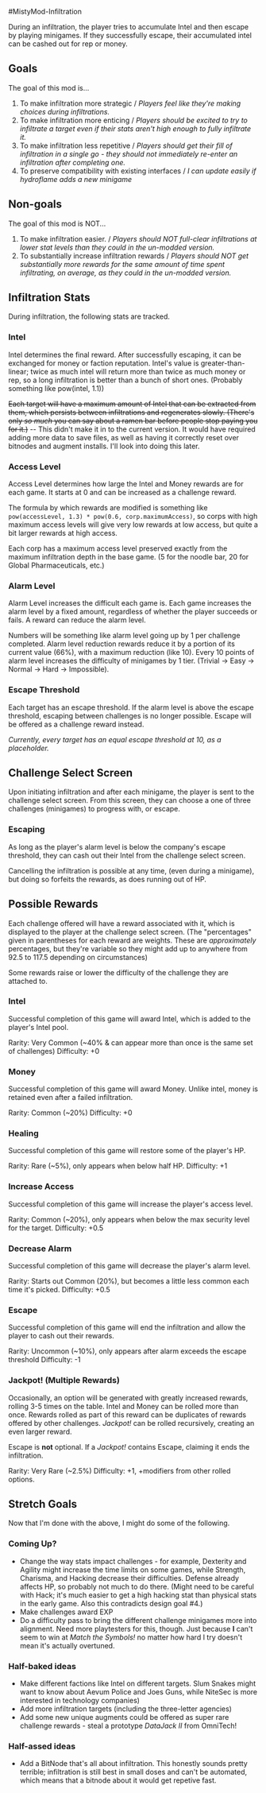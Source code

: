 #MistyMod-Infiltration

During an infiltration, the player tries to accumulate Intel and then escape by playing minigames. If they successfully escape, their accumulated intel can be cashed out for rep or money.

## Goals

The goal of this mod is...

1. To make infiltration more strategic / *Players feel like they're making choices during infiltrations.*
2. To make infiltration more enticing / *Players should be excited to try to infiltrate a target even if their stats aren't high enough to fully infiltrate it.*
3. To make infiltration less repetitive / *Players should get their fill of infiltration in a single go - they should not immediately re-enter an infiltration after completing one.*
4. To preserve compatibility with existing interfaces / *I can update easily if hydroflame adds a new minigame*

## Non-goals

The goal of this mod is NOT...

1. To make infiltration easier. / *Players should NOT full-clear infiltrations at lower stat levels than they could in the un-modded version.*
2. To substantially increase infiltration rewards / *Players should NOT get substantially more rewards for the same amount of time spent infiltrating, on average, as they could in the un-modded version.*

## Infiltration Stats

During infiltration, the following stats are tracked.

### Intel

Intel determines the final reward. After successfully escaping, it can be exchanged for money or faction reputation. Intel's value is greater-than-linear; twice as much intel will return more than twice as much money or rep, so a long infiltration is better than a bunch of short ones. (Probably something like pow(intel, 1.1))

~~Each target will have a maximum amount of Intel that can be extracted from them, which persists between infiltrations and regenerates slowly. (There's only *so much* you can say about a ramen bar before people stop paying you for it.)~~ -- This didn't make it in to the current version. It would have required adding more data to save files, as well as having it correctly reset over bitnodes and augment installs. I'll look into doing this later.

### Access Level

Access Level determines how large the Intel and Money rewards are for each game. It starts at 0 and can be increased as a challenge reward.

The formula by which rewards are modified is something like `pow(accessLevel, 1.3) * pow(0.6, corp.maximumAccess)`, so corps with high maximum access levels will give very low rewards at low access, but quite a bit larger rewards at high access.

Each corp has a maximum access level preserved exactly from the maximum infiltration depth in the base game. (5 for the noodle bar, 20 for Global Pharmaceuticals, etc.)

### Alarm Level

Alarm Level increases the difficult each game is. Each game increases the alarm level by a fixed amount, regardless of whether the player succeeds or fails. A reward can reduce the alarm level.

Numbers will be something like alarm level going up by 1 per challenge completed. Alarm level reduction rewards reduce it by a portion of its current value (66%), with a maximum reduction (like 10). Every 10 points of alarm level increases the difficulty of minigames by 1 tier. (Trivial -> Easy -> Normal -> Hard -> Impossible).

### Escape Threshold

Each target has an escape threshold. If the alarm level is above the escape threshold, escaping between challenges is no longer possible. Escape will be offered as a challenge reward instead.

*Currently, every target has an equal escape threshold at 10, as a placeholder.*

## Challenge Select Screen

Upon initiating infiltration and after each minigame, the player is sent to the challenge select screen. From this screen, they can choose a one of three challenges (minigames) to progress with, or escape.

### Escaping

As long as the player's alarm level is below the company's escape threshold, they can cash out their Intel from the challenge select screen.

Cancelling the infiltration is possible at any time, (even during a minigame), but doing so forfeits the rewards, as does running out of HP.

## Possible Rewards

Each challenge offered will have a reward associated with it, which is displayed to the player at the challenge select screen. (The "percentages" given in parentheses for each reward are weights. These are *approximately* percentages, but they're variable so they might add up to anywhere from 92.5 to 117.5 depending on circumstances)

Some rewards raise or lower the difficulty of the challenge they are attached to.

### Intel

Successful completion of this game will award  Intel, which is added to the player's Intel pool.

Rarity: Very Common (~40% & can appear more than once is the same set of challenges)
Difficulty: +0

### Money

Successful completion of this game will award Money. Unlike intel, money is retained even after a failed infiltration.

Rarity: Common (~20%)
Difficulty: +0

### Healing

Successful completion of this game will restore some of the player's HP.

Rarity: Rare (~5%), only appears when below half HP.
Difficulty: +1

### Increase Access

Successful completion of this game will increase the player's access level.

Rarity: Common (~20%), only appears when below the max security level for the target.
Difficulty: +0.5

### Decrease Alarm

Successful completion of this game will decrease the player's alarm level.

Rarity: Starts out Common (20%), but becomes a little less common each time it's picked.
Difficulty: +0.5

### Escape

Successful completion of this game will end the infiltration and allow the player to cash out their rewards.

Rarity: Uncommon (~10%), only appears after alarm exceeds the escape threshold
Difficulty: -1

### Jackpot! (Multiple Rewards)

Occasionally, an option will be generated with greatly increased rewards, rolling 3-5 times on the table. Intel and Money can be rolled more than once. Rewards rolled as part of this reward can be duplicates of rewards offered by other challenges. *Jackpot!* can be rolled recursively, creating an even larger reward.

Escape is **not** optional. If a *Jackpot!* contains Escape, claiming it ends the infiltration.

Rarity: Very Rare (~2.5%)
Difficulty: +1, +modifiers from other rolled options.

## Stretch Goals

Now that I'm done with the above, I might do some of the following.

### Coming Up?
* Change the way stats impact challenges - for example, Dexterity and Agility might increase the time limits on some games, while Strength, Charisma, and Hacking decrease their difficulties. Defense already affects HP, so probably not much to do there. (Might need to be careful with Hack; it's much easier to get a high hacking stat than physical stats in the early game. Also this contradicts design goal #4.)
* Make challenges award EXP
* Do a difficulty pass to bring the different challenge minigames more into alignment. Need more playtesters for this, though. Just because **I** can't seem to win at *Match the Symbols!* no matter how hard I try doesn't mean it's actually overtuned.

### Half-baked ideas
* Make different factions like Intel on different targets. Slum Snakes might want to know about Aevum Police and Joes Guns, while NiteSec is more interested in technology companies)
* Add more infiltration targets (including the three-letter agencies)
* Add some new unique augments could be offered as super rare challenge rewards - steal a prototype *DataJack II* from OmniTech!

### Half-assed ideas
* Add a BitNode that's all about infiltration. This honestly sounds pretty terrible; infiltration is still best in small doses and can't be automated, which means that a bitnode about it would get repetive fast.
